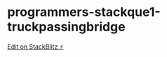 # programmers-stackque1-truckpassingbridge

[Edit on StackBlitz ⚡️](https://stackblitz.com/edit/programmers-stackque1-truckpassingbridge)